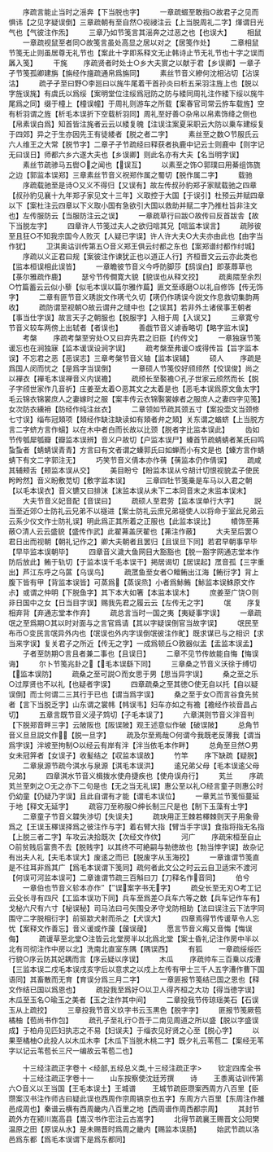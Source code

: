 <!-- { "loadSidebar": true } -->
　　序疏言能止当时之滛奔【下当脱也字】
　　一章疏蝃至敢指○故君子之见而惧讳【之见字疑误倒】三章疏朝有至自然○视祲注云【上当脱周礼二字】煇谓日光气也【气彼注作炁】
　　三章乃如节笺言其滛奔之过恶之也【也误大】
　　相鼠
　　一章疏视鼠至者同○故笺言虽处高显之居以对之【居笺作处】
　　二章相鼠节笺无止则虽居尊无礼节也【案此十字即系释文无止韩诗止节无礼节也十字之误而羼入笺】
　　干旄
　　序疏贤者时处士○乡大夫賔之以献于君【乡误卿】一章孑孑节笺孤卿建旃【旃经作旜疏通帛爲旃同】
　　素丝节音义縿何沈相沾切【沾误沽】
　　疏孑孑至曰野○李廵曰以旄牛尾着干首孙炎曰析五采羽注旌上也【脱以字旌误旄】有虞氏以爲绥【案明堂位注绥爲冠防之防与緌同周礼注作緌下绥以旄牛尾爲之同】缀于橦上【橦误幢】于周礼则游车之所载【案春官司常云斿车载旌】空有析羽谓之旌【析毛本误折下空载析羽同】周礼至好善○杂帛以帛素饰绛之侧也【帛素误白爲】知首皆注旄者云云以緌复魄【注误注案夏采职云大防以乗车建绥复于四郊】异之于生亦因先王有徒緌者【脱之者二字】
　　素丝至之数○节服氏云六人维王之大常【脱节字】二章孑孑节疏经曰释获者执鹿中记云士则鹿中【则字记无曰误日】师都六乡六遂大夫也【乡误卿】则此名亦有大夫【名当明字误】
　　素丝节疏骖马五辔○之闻也【误互】
　　以素至之饰○郭璞曰用綦组饰旒之边【郭监本误郑】三章素丝节音义祝郑作属之蜀切【脱作属二字】
　　载驰
　　序疏载驰至是诗○又义不得归【又误有】故左传叔孙豹郑子家赋载驰之四章【叔孙豹见襄十九年郑子家见文十三年】义取控于大国【于误引】杜预云并赋四章以下【案杜注云四章以下义取小国有急欲引大国以救助并赋二字乃推杜旨非注文也】左传服防云【当服防注云之误】
　　一章疏草行曰跋○故传曰反首跋舎【故下当脱左字】
　　四章许人节笺过夫人之欲归唁其兄【唁监本误言】
　　疏陟彼至且狂○不知我宗国今人败灭【人疑已字误】许人许大夫○大夫亦由此也【由字当作犹】
　　卫淇奥诂训传第五○音义郑王俱云纣都之东也【案郑谱纣都作纣城】
　　序疏以义正君曰规【案彼注作谏犹正也以道正人行】齐桓晋文云云亦此类也【监本桓误相此误皆】
　　一章瞻彼节音义今呼防脚莎【鸱误白】即菉蓐草也【菉尔雅疏作鹿】
　　瑟兮节传僴寛大貌【貌误也从释文挍】
　　疏奥隈至余烈○竹篇蓄云云似小藜【似毛本误以篇尔雅作萹】匪文至琢磨○以礼自修饰【传无饰字】
　　二章有匪节音义琇説文作璓弋久切【璓仍作琇误今説文作息救切集韵两收】
　　疏防谓至视朝○故云谓弁之缝中也【之误其】若非外土诸侯事王朝者【事当仕字误】故言天子之朝服也【脱服字】入相于周【入误又】
　　三章寛兮节音义较车两傍上出轼者【者误也】
　　善戯节音义谑香略切【略字监木误】
　　考槃
　　序疏考槃至穷处○又曰弃先君之旧臣【约传文】
　　一章独寐节笺谖忘也在涧独寐【监本谖误设涧字误】
　　疏考槃至弗谖○或得传旨【旨字监本误】不忘君之恶【恶误志】三章考槃节音义轴【监本误辅】
　　硕人
　　序疏是爲国人闵而忧之【是爲字当误倒】
　　一章硕人节笺佼好颀颀然【佼误俊】尚之以襌衣【襌毛本误禅音义内误襜】
　　疏颀长至褧襜○孔子世家云颀然而长【脱子字颀世家作几音祈】庄姜至太着○恶其文之太着是也【恶毛本误爲原文鱼太字】毛云锦衣锦裳庶人之妻嫁时之服【案丰传云衣锦褧裳嫁者之服庶人之妻四字见笺】女次防衣纁衻【防经作纯注丝衣】
　　二章领如节疏其颈五寸【案投壶文当颈修七寸误】缁布冠頍项【頍经作缺注缺读如有頍者弁之頍】关东谓之蝤蛴【上当脱方言二字蛴方言作蠀】以在木中者白而长故以比颈【脱者字比监本误此】
　　齿如节传瓠犀瓠瓣【瓣监本误辨】音义户故切【户监本误尸】螓首节疏蜻蜻者某氏曰鸣蚻蚻者【蜻蜻误青青】方言曰有文者谓之螓郭氏曰如蝉而小有文是也【螓方言作蜻蜻下有文二字郭注无】
　　巧笑节音义倩本亦作蒨【蒨监本仍作倩误】
　　疏咸其辅颊舌【颊监本误从交】
　　美目盼兮【盼监本误从兮胡计切恨视貌孟子使民盻盻然】音义盼敷苋切【敷字监本误】
　　三章四牡节笺乗是车马以入君之朝【以毛本误衣】音义镳又曰排沫【沫监本误从未下二本同音末之末监本误末】
　　大夫节音义妃音配【音误曰】
　　疏硕人至君劳【监本误单行大字】
　　説当至近郊○士防礼云兄弟不以襚进【案士防礼云庶兄弟襚使人以将命于室此兄弟云云系少仪文作士防礼误】明此爲正其所着之正服也【此监本误比】
　　幩饰至茀蔽○清人云云盛貌【盛传作武】此翟茀盖厌翟也【茀注作蔽】
　　大夫至后罢○君日出而视朝【朝礼记作之】卿大夫朝者且罢归【且误旦下同】若君早朝事早毕【早毕监本误朝毕】
　　四章音义濊大鱼网目大豁豁也【脱一豁字网通志堂本作防后放此】鲔于轨切【于监本误千毛本误干】掲居谒切【居误起】罛音孤【三字重出】芦江东呼之乌蓲【乌误鸟】
　　疏罛鱼至女者○鳣鲔出江海【鲔衍字】背上腹下皆有甲【背监本误皆】可蒸爲【蒸误烝】小者爲鮛鲔【鮛监本误鮢原文作尗】或谓之仲明【下脱鱼字】其下本大如箸【本监本误木】
　　庶姜至广饶○则非日国中之女【日当目字误】赐我先君之履云云【左传无之字】
　　氓
　　序复相弃背【弃通志堂本作弃】
　　疏总言当时一国之夷【夷疑事字误】
　　一章疏氓之至爲期○其以时对面与之言官爲请【其以字疑误倒官当故字误】
　　氓民至布币○变民言氓异外内也【氓误也外内字误倒氓彼注作甿】既求谋已与之相识【求当来字误】复关君子之所近【传无之字】一成爲顿丘○敦器似盂【盂监本误孟】
　　子者至防期○言且者兼二事也【且误日】
　　二章不见节传故能自悔【悔误诲】
　　尔卜节笺兆卦之【毛本误繇下同】
　　三章桑之节音义沃徐于缚切【监本误防】
　　疏桑之至可説○而女思于男【思当异字误】
　　桑之至之乐○过厚贤也不以礼【也疑者字误】
　　四章疏桑之至其徳○使无自以托【自以疑误倒】而士何谓二三其行于已也【谓当爲字误】
　　桑之至于女○而言谷食先贫者【言下当脱乏字】山东谓之裳帏【帏误韦】妇车亦如之有襜【襜经作裧音昌占切】
　　五章言既节音义浸子鸩切【子毛本误了】
　　六章淇则节音义泮音判【下脱郑音畔三字】云陂阪也【阪误陂】观王述意似作破【破误陂】
　　总角节音义旦旦説文作【脱一旦字】
　　疏及尔至焉哉○何谓今我既老反薄我【谓当爲字误】泮坡至拘制○以经云有岸有泮【泮当依毛本作畔】
　　总角至旦然○男女未冠笄者【女误子】收髪结之【収监本误故】
　　竹竿
　　序下缺疏【疑脱】
　　二章泉源节疏今淇水与泉源【淇毛本误洪】
　　逺兄弟父母【毛本误逺父母兄弟】
　　四章淇水节音义楫拨水使舟捷疾也【使舟误舟行】
　　芄兰
　　序疏芄兰至刺之○无之亦下二句是也【无之当无礼误】惠公至以礼○经言童子则惠公时仍幼童【仍疑乃字误】且此自谓有才能【谓毛本误位】
　　一章芄兰节笺恒蔓延于地【释文无延字】
　　疏容刀至称服○绅长制三尺是也【制下玉藻有士字】
　　二章童子节音义韘失渉切【失误夫】
　　疏玦用正王棘若檡棘则天子用象骨爲之【王误玉檡误择爲之彼注作与字】着右臂大指【臂当手字误】食指将指无名指【上脱三者二字】车攻云决拾既次【次经文作佽】
　　河广
　　序疏宋桓至自止○前贫贱后富贵不去【脱贱字】以其终不可絶嗣与勃徳故也【勃当悖字误】故杂记有出夫人礼【夫毛本误大】废逺之而已【脱废字从玉海挍】
　　一章谁谓节笺直是不往耳非爲其广【爲毛本误谓下笺同】疏何者此文公之时云云自卫适宋不渡河【何误可河监本误可】二章谁谓节疏三百斛曰刀【刀释名作音同】
　　伯兮
　　一章伯也节音义轸本亦作【误案字书无字】
　　疏殳长至无刃○考工记云殳长寻有四尺【工监本误功下同】兵车至爲差○兵车六等之数【兵车记作车有】戈柲六尺有六寸【柲误秘】司马法曰弓矢围殳矛守戈防相助【法曰误注云下法字同围守二字脱相衍字】前驱歂犬射而杀之【犬误大】
　　四章焉得节传谖草令人忘忧【案释文作善忘】音义谖或作蘐【蘐误蕿】
　　愿言节音义痗又音悔【悔误侮】
　　疏谖草至北堂○注皆云北堂房半以北爲北堂【案士昏礼记注作房中半以北有司彻注作中房以北】洗南北直室东隅【隅误西】
　　有狐
　　一章疏绥绥匹行貌○序云防其妃耦而言【序云疑以序误】
　　木瓜
　　序疏帅车三百乗以戍漕【三监本误二戍毛本误戌亥字后以意求之以戍上左传有甲士三千人五字漕作曹下国语同】其畜散而无育【育误分爲三月二字】
　　一章匪报节笺结已国之恩也【释文作结已国以爲恩也】
　　疏投我至爲好○以卫人得齐桓之大功【得当徳字误】木瓜至玉名○瑜玉之美者【玉之注作其中间】
　　二章投我节传琼瑶美石【石误玉从上疏挍】
　　三章投我节音义玖字书云玉黒色【脱字字】
　　匪报节笺厥苞橘柚【苞尚书作包】
　　疏孔子至礼行○吾于二南见周道之所以盛【脱以字盛误成】于柏舟见匹妇执志之不易【妇误夫】于缁衣见好贤之心至【脱心字】
　　以果至橘柚○此投人以木瓜木李【木瓜下当脱木桃二字】既夕礼云苇苞二【案经无苇字以记云苇苞长三尺一编故云苇苞二也】















　　十三经注疏正字卷十
<经部,五经总义类,十三经注疏正字>
　　钦定四库全书
　　十三经注疏正字卷十一
　　山东按察使沈廷芳撰
　　诗
　　王黍离诂训传第六○音义以王当国【王毛本误土】王城谱
　　王城节疏臣瓒案西周方八百里【臣瓒案汉书注作师古曰疑此误也西周作宗周镐京也五字】东周方六百里【东周注作雒邑成周也】秦谱云横有西周畿内八百里之地【西周谱作周西都宗周】
　　其封节疏外方在颍川嵩高县【嵩汉书作崈注云古嵩字】
　　北得节疏襄王赐晋文公阳樊温原之田【原误从水】是未赐晋时爲周之畿内【赐监本误肠】
　　始武节疏以洛邑爲东都【爲毛本误谓下是爲东都同】
